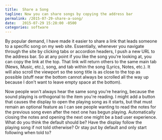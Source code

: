 ```yaml
---
title:  Share a Song
tagline: Now you can share songs by copying the address bar
permalink: /2015-07-29-share-a-song/
date:   2015-07-29 15:28:00 -0500
categories: software
---
```


By popular demand, I have made it easier to share a link that leads someone to a specific song on my web site. Essentially, whenever you navigate through the site by clicking tabs or accordion headers, I push a new URL to the address bar. So at any point if you like the song you're looking at, you can copy the link at the top. That link will return others to the same main tab (News, Music, etc.), song, and tab within the song (Lyrics, Notes, etc.). It will also scroll the viewport so the song title is as close to the top as possible (stuff near the bottom cannot always be scrolled all the way up because I don't want to leave empty space at the bottom).

Now people won't always hear the same song you're hearing, because the sound playing is orthogonal to the item you're reading. I might add a button that causes the display to open the playing song as it starts, but that must remain an optional feature as I can see people wanting to read the notes for the previous song even after the next one has begun playing. Automatically closing the notes and opening the next one might be a bad user experience. What do you think the default should be? Have the display follow the playing song if not told otherwise? Or stay put by default and only start following when told to?